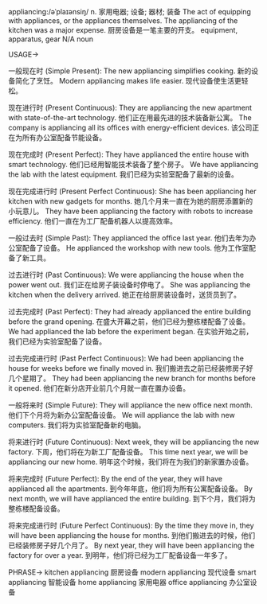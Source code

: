 appliancing:/əˈplaɪənsiŋ/
n.
家用电器; 设备; 器材; 装备
The act of equipping with appliances, or the appliances themselves.
The appliancing of the kitchen was a major expense.  厨房设备是一笔主要的开支。
equipment, apparatus, gear
N/A
noun


USAGE->

一般现在时 (Simple Present):
The new appliancing simplifies cooking. 新的设备简化了烹饪。
Modern appliancing makes life easier. 现代设备使生活更轻松。


现在进行时 (Present Continuous):
They are appliancing the new apartment with state-of-the-art technology. 他们正在用最先进的技术装备新公寓。
The company is appliancing all its offices with energy-efficient devices.  该公司正在为所有办公室配备节能设备。


现在完成时 (Present Perfect):
They have applianced the entire house with smart technology.  他们已经用智能技术装备了整个房子。
We have appliancing the lab with the latest equipment. 我们已经为实验室配备了最新的设备。


现在完成进行时 (Present Perfect Continuous):
She has been appliancing her kitchen with new gadgets for months. 她几个月来一直在为她的厨房添置新的小玩意儿。
They have been appliancing the factory with robots to increase efficiency. 他们一直在为工厂配备机器人以提高效率。


一般过去时 (Simple Past):
They applianced the office last year. 他们去年为办公室配备了设备。
He applianced the workshop with new tools. 他为工作室配备了新工具。


过去进行时 (Past Continuous):
We were appliancing the house when the power went out.  我们正在给房子装设备时停电了。
She was appliancing the kitchen when the delivery arrived. 她正在给厨房装设备时，送货员到了。


过去完成时 (Past Perfect):
They had already applianced the entire building before the grand opening.  在盛大开幕之前，他们已经为整栋楼配备了设备。
We had applianced the lab before the experiment began. 在实验开始之前，我们已经为实验室配备了设备。


过去完成进行时 (Past Perfect Continuous):
We had been appliancing the house for weeks before we finally moved in.  我们搬进去之前已经装修房子好几个星期了。
They had been appliancing the new branch for months before it opened.  他们在新分店开业前几个月就一直在置办设备。


一般将来时 (Simple Future):
They will appliance the new office next month. 他们下个月将为新办公室配备设备。
We will appliance the lab with new computers. 我们将为实验室配备新的电脑。


将来进行时 (Future Continuous):
Next week, they will be appliancing the new factory. 下周，他们将在为新工厂配备设备。
This time next year, we will be appliancing our new home.  明年这个时候，我们将在为我们的新家置办设备。


将来完成时 (Future Perfect):
By the end of the year, they will have applianced all the apartments.  到今年年底，他们将为所有公寓配备设备。
By next month, we will have applianced the entire building. 到下个月，我们将为整栋楼配备设备。


将来完成进行时 (Future Perfect Continuous):
By the time they move in, they will have been appliancing the house for months.  到他们搬进去的时候，他们已经装修房子好几个月了。
By next year, they will have been appliancing the factory for over a year. 到明年，他们将已经为工厂配备设备一年多了。



PHRASE->
kitchen appliancing 厨房设备
modern appliancing 现代设备
smart appliancing 智能设备
home appliancing 家用电器
office appliancing 办公室设备
